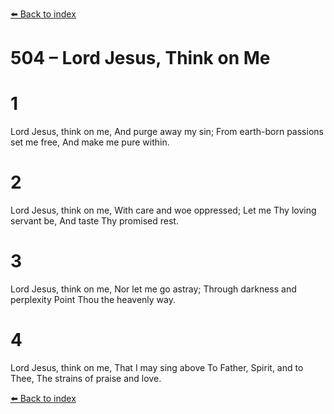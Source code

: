 [⬅️ Back to index](../README.md)

# 504 – Lord Jesus, Think on Me


# 1
Lord Jesus, think on me, And purge away my sin;
From earth-born passions set me free, And make me pure within.

# 2
Lord Jesus, think on me, With care and woe oppressed;
Let me Thy loving servant be, And taste Thy promised rest.

# 3
Lord Jesus, think on me, Nor let me go astray;
Through darkness and perplexity Point Thou the heavenly way.

# 4
Lord Jesus, think on me, That I may sing above
To Father, Spirit, and to Thee, The strains of praise and love.

[⬅️ Back to index](../README.md)
